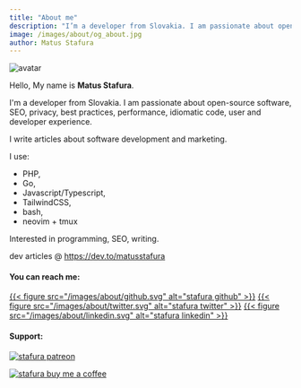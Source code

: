 ```yaml
---
title: "About me"
description: "I’m a developer from Slovakia. I am passionate about open-source software, privacy, best practices, performance, idiomatic code, user and developer experience. I write articles about software development and marketing."
image: /images/about/og_about.jpg
author: Matus Stafura
---
```


![avatar](/images/about/avatar.png)

Hello, My name is **Matus Stafura**.

I'm a developer from Slovakia. I am passionate about open-source software, SEO, privacy, best practices, performance, idiomatic code, user and developer experience. 

I write articles about software development and marketing.

I use: 
- PHP,
- Go,
- Javascript/Typescript,
- TailwindCSS, 
- bash, 
- neovim + tmux

Interested in programming, SEO, writing.

dev articles @ https://dev.to/matusstafura

#### You can reach me:

[{{< figure src="/images/about/github.svg" alt="stafura github" >}}](https://github.com/matustafura)
[{{< figure src="/images/about/twitter.svg" alt="stafura twitter" >}}](https://twitter.com/matusstafura)
[{{< figure src="/images/about/linkedin.svg" alt="stafura linkedin" >}}](https://www.linkedin.com/in/matus-stafura/)

#### Support:

[![stafura patreon](/images/about/patreon.jpg)](https://www.patreon.com/bePatron?u=71479214)

[![stafura buy me a coffee](/images/about/bmc.png)](https://www.buymeacoffee.com/matusstafura)
